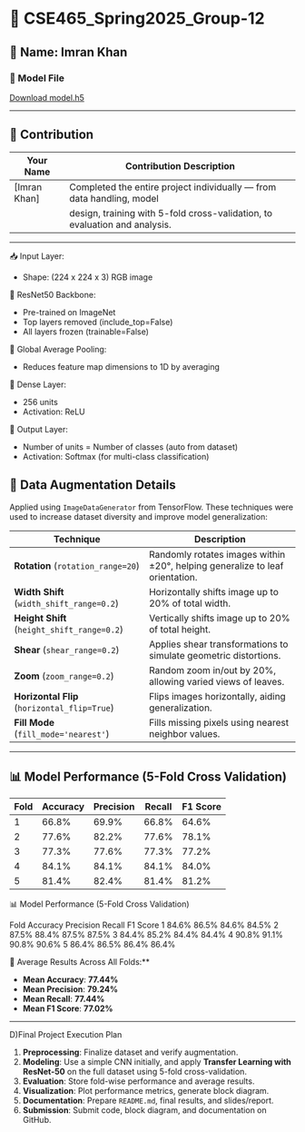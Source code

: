 # 🌿 CSE465_Spring2025_Group-12

## 👤 Name: Imran Khan

### 📁 Model File
[Download model.h5](https://drive.google.com/file/d/1OoaAS1UWBsg_pyIuhQ5r-BnEfNLlkuu5/view?usp=sharing)

---

## 🔧 Contribution
| Your Name            | Contribution Description                                                  |
|----------------------|---------------------------------------------------------------------------|
| [Imran Khan]     | Completed the entire project individually — from data handling, model     |
|                      | design, training with 5-fold cross-validation, to evaluation and analysis. |


---

📥 Input Layer:
   - Shape: (224 x 224 x 3) RGB image

🔗 ResNet50 Backbone:
   - Pre-trained on ImageNet
   - Top layers removed (include_top=False)
   - All layers frozen (trainable=False)

🔄 Global Average Pooling:
   - Reduces feature map dimensions to 1D by averaging

🔢 Dense Layer:
   - 256 units
   - Activation: ReLU

🎯 Output Layer:
   - Number of units = Number of classes (auto from dataset)
   - Activation: Softmax (for multi-class classification)


## 🧪 Data Augmentation Details

Applied using `ImageDataGenerator` from TensorFlow. These techniques were used to increase dataset diversity and improve model generalization:

| Technique              | Description |
|------------------------|-------------|
| **Rotation** (`rotation_range=20`) | Randomly rotates images within ±20°, helping generalize to leaf orientation. |
| **Width Shift** (`width_shift_range=0.2`) | Horizontally shifts image up to 20% of total width. |
| **Height Shift** (`height_shift_range=0.2`) | Vertically shifts image up to 20% of total height. |
| **Shear** (`shear_range=0.2`) | Applies shear transformations to simulate geometric distortions. |
| **Zoom** (`zoom_range=0.2`) | Random zoom in/out by 20%, allowing varied views of leaves. |
| **Horizontal Flip** (`horizontal_flip=True`) | Flips images horizontally, aiding generalization. |
| **Fill Mode** (`fill_mode='nearest'`) | Fills missing pixels using nearest neighbor values. |

---

## 📊 Model Performance (5-Fold Cross Validation)

| Fold | Accuracy | Precision | Recall | F1 Score |
|------|----------|-----------|--------|----------|
| 1    | 66.8%    | 69.9%     | 66.8%  | 64.6%    |
| 2    | 77.6%    | 82.2%     | 77.6%  | 78.1%    |
| 3    | 77.3%    | 77.6%     | 77.3%  | 77.2%    |
| 4    | 84.1%    | 84.1%     | 84.1%  | 84.0%    |
| 5    | 81.4%    | 82.4%     | 81.4%  | 81.2%    |

📊 Model Performance (5-Fold Cross Validation)

Fold	Accuracy	Precision	Recall	F1 Score
1	84.6%	86.5%	84.6%	84.5%
2	87.5%	88.4%	87.5%	87.5%
3	84.4%	85.2%	84.4%	84.4%
4	90.8%	91.1%	90.8%	90.6%
5	86.4%	86.5%	86.4%	86.4%

🔁 Average Results Across All Folds:**

- **Mean Accuracy**: **77.44%**  
- **Mean Precision**: **79.24%**  
- **Mean Recall**: **77.44%**  
- **Mean F1 Score**: **77.02%**

---

D)Final Project Execution Plan

1. **Preprocessing**: Finalize dataset and verify augmentation.
2. **Modeling**: Use a simple CNN initially, and apply **Transfer Learning with ResNet-50** on the full dataset using 5-fold cross-validation.
3. **Evaluation**: Store fold-wise performance and average results.
4. **Visualization**: Plot performance metrics, generate block diagram.
5. **Documentation**: Prepare `README.md`, final results, and slides/report.
6. **Submission**: Submit code, block diagram, and documentation on GitHub.


